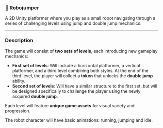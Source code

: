 ### 🤖 Robojumper

A 2D Unity platformer where you play as a small robot navigating through a series of challenging levels using jump and double jump mechanics.

---

### Description

The game will consist of **two sets of levels**, each introducing new gameplay mechanics:

- **First set of levels**: Will include a horizontal platformer, a vertical platformer, and a third level combining both styles. At the end of the third level, the player will collect a **token** that unlocks the **double jump** ability.  
- **Second set of levels**: Will have a similar structure to the first set, but will be designed specifically to challenge the player using the newly acquired **double jump**.

Each level will feature **unique game assets** for visual variety and progression.

The robot character will have basic animations: running, jumping and idle.
